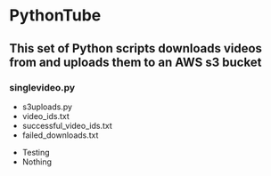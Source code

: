 # PythonTube

## This set of Python scripts downloads videos from and uploads them to an AWS s3 bucket

### singlevideo.py
* s3uploads.py
* video_ids.txt
* successful_video_ids.txt
* failed_downloads.txt

+ Testing
+ Nothing

